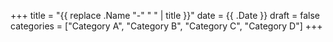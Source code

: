 +++
title = "{{ replace .Name "-" " " | title }}"
date = {{ .Date }}
draft = false
categories = ["Category A", "Category B", "Category C", "Category D"]
+++
